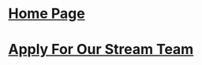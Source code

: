 # [Home Page](thespacearmyteam.github.io)
# [Apply For Our Stream Team](https://thespacearmy.typeform.com/to/EmPsLN)
